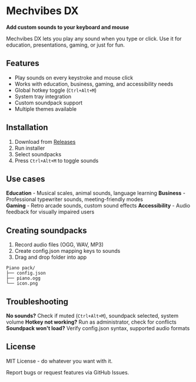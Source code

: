# Mechvibes DX

**Add custom sounds to your keyboard and mouse**

Mechvibes DX lets you play any sound when you type or click. Use it for education, presentations, gaming, or just for fun.

## Features

-   Play sounds on every keystroke and mouse click
-   Works with education, business, gaming, and accessibility needs
-   Global hotkey toggle (`Ctrl+Alt+M`)
-   System tray integration
-   Custom soundpack support
-   Multiple themes available

## Installation

1. Download from [Releases](https://github.com/hainguyents13/mechvibes-dx/releases)
2. Run installer
3. Select soundpacks
4. Press `Ctrl+Alt+M` to toggle sounds

## Use cases

**Education** - Musical scales, animal sounds, language learning
**Business** - Professional typewriter sounds, meeting-friendly modes  
**Gaming** - Retro arcade sounds, custom sound effects
**Accessibility** - Audio feedback for visually impaired users

## Creating soundpacks

1. Record audio files (OGG, WAV, MP3)
2. Create config.json mapping keys to sounds
3. Drag and drop folder into app

```
Piano pack/
├── config.json
├── piano.ogg
└── icon.png
```

## Troubleshooting

**No sounds?** Check if muted (`Ctrl+Alt+M`), soundpack selected, system volume
**Hotkey not working?** Run as administrator, check for conflicts
**Soundpack won't load?** Verify config.json syntax, supported audio formats

## License

MIT License - do whatever you want with it.

Report bugs or request features via GitHub Issues.
